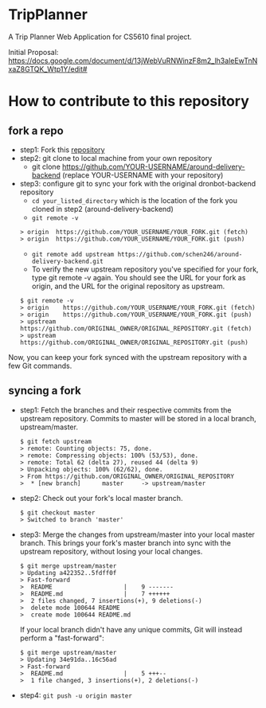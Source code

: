 # TripPlanner
A Trip Planner Web Application for CS5610 final project.

Initial Proposal:
https://docs.google.com/document/d/13jWebVuRNWinzF8m2_lh3aleEwTnNxaZ8GTQK_Wtp1Y/edit#


# How to contribute to this repository

## fork a repo
- step1: Fork this [repository](https://github.com/schen246/dronbot-backend.git)
- step2: git clone to local machine from your own repository
    - git clone https://github.com/YOUR-USERNAME/around-delivery-backend (replace YOUR-USERNAME with your repository)
- step3: configure git to sync your fork with the original dronbot-backend repository
    - `cd your_listed_directory` which is the location of the fork you cloned in step2 (around-delivery-backend)
    - `git remote -v`
    ```
    > origin  https://github.com/YOUR_USERNAME/YOUR_FORK.git (fetch)
    > origin  https://github.com/YOUR_USERNAME/YOUR_FORK.git (push)
    ```
    - `git remote add upstream https://github.com/schen246/around-delivery-backend.git`
    - To verify the new upstream repository you've specified for your fork, type git remote -v again. You should see the URL for your fork as origin, and the URL for the original repository as upstream.
    ```
    $ git remote -v
    > origin    https://github.com/YOUR_USERNAME/YOUR_FORK.git (fetch)
    > origin    https://github.com/YOUR_USERNAME/YOUR_FORK.git (push)
    > upstream  https://github.com/ORIGINAL_OWNER/ORIGINAL_REPOSITORY.git (fetch)
    > upstream  https://github.com/ORIGINAL_OWNER/ORIGINAL_REPOSITORY.git (push)
    ```
Now, you can keep your fork synced with the upstream repository with a few Git commands.
## syncing a fork
- step1: Fetch the branches and their respective commits from the upstream repository. Commits to master will be stored in a local branch, upstream/master.
    ```
    $ git fetch upstream
    > remote: Counting objects: 75, done.
    > remote: Compressing objects: 100% (53/53), done.
    > remote: Total 62 (delta 27), reused 44 (delta 9)
    > Unpacking objects: 100% (62/62), done.
    > From https://github.com/ORIGINAL_OWNER/ORIGINAL_REPOSITORY
    >  * [new branch]      master     -> upstream/master
    ```
- step2: Check out your fork's local master branch.
    ```
    $ git checkout master
    > Switched to branch 'master'
    ```
- step3: Merge the changes from upstream/master into your local master branch. This brings your fork's master branch into sync with the upstream repository, without losing your local changes.
    ```
    $ git merge upstream/master
    > Updating a422352..5fdff0f
    > Fast-forward
    >  README                    |    9 -------
    >  README.md                 |    7 ++++++
    >  2 files changed, 7 insertions(+), 9 deletions(-)
    >  delete mode 100644 README
    >  create mode 100644 README.md
    ```
    If your local branch didn't have any unique commits, Git will instead perform a "fast-forward":
    ```
    $ git merge upstream/master
    > Updating 34e91da..16c56ad
    > Fast-forward
    >  README.md                 |    5 +++--
    >  1 file changed, 3 insertions(+), 2 deletions(-)
    ```
- step4: `git push -u origin master`


